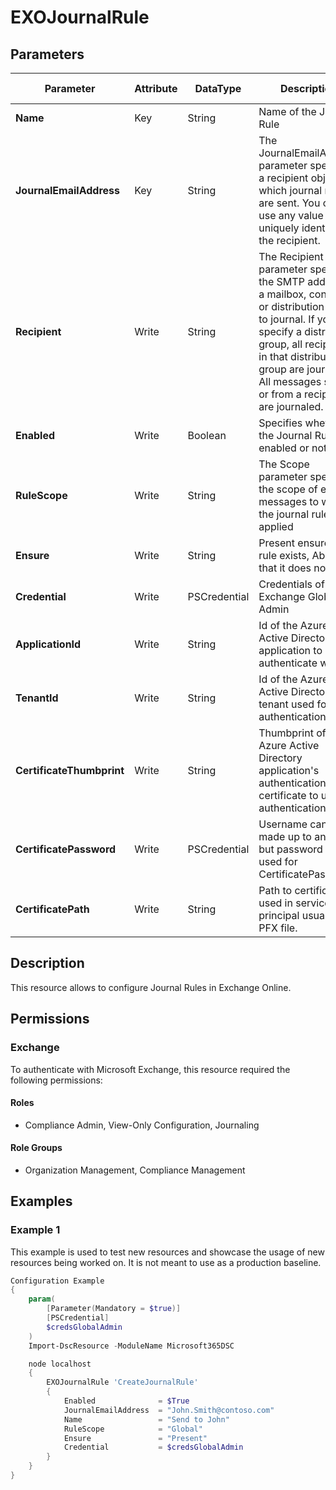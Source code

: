 ﻿# EXOJournalRule

## Parameters

| Parameter | Attribute | DataType | Description | Allowed Values |
| --- | --- | --- | --- | --- |
| **Name** | Key | String | Name of the Journal Rule | |
| **JournalEmailAddress** | Key | String | The JournalEmailAddress parameter specifies a recipient object to which journal reports are sent. You can use any value that uniquely identifies the recipient. | |
| **Recipient** | Write | String | The Recipient parameter specifies the SMTP address of a mailbox, contact, or distribution group to journal. If you specify a distribution group, all recipients in that distribution group are journaled. All messages sent to or from a recipient are journaled. | |
| **Enabled** | Write | Boolean | Specifies whether the Journal Rule is enabled or not. | |
| **RuleScope** | Write | String | The Scope parameter specifies the scope of email messages to which the journal rule is applied | `Global`, `Internal`, `External` |
| **Ensure** | Write | String | Present ensures the rule exists, Absent that it does not. | `Present`, `Absent` |
| **Credential** | Write | PSCredential | Credentials of the Exchange Global Admin | |
| **ApplicationId** | Write | String | Id of the Azure Active Directory application to authenticate with. | |
| **TenantId** | Write | String | Id of the Azure Active Directory tenant used for authentication. | |
| **CertificateThumbprint** | Write | String | Thumbprint of the Azure Active Directory application's authentication certificate to use for authentication. | |
| **CertificatePassword** | Write | PSCredential | Username can be made up to anything but password will be used for CertificatePassword | |
| **CertificatePath** | Write | String | Path to certificate used in service principal usually a PFX file. | |

## Description

This resource allows to configure Journal Rules in Exchange Online.

## Permissions

### Exchange

To authenticate with Microsoft Exchange, this resource required the following permissions:

#### Roles

- Compliance Admin, View-Only Configuration, Journaling

#### Role Groups

- Organization Management, Compliance Management

## Examples

### Example 1

This example is used to test new resources and showcase the usage of new resources being worked on.
It is not meant to use as a production baseline.

```powershell
Configuration Example
{
    param(
        [Parameter(Mandatory = $true)]
        [PSCredential]
        $credsGlobalAdmin
    )
    Import-DscResource -ModuleName Microsoft365DSC

    node localhost
    {
        EXOJournalRule 'CreateJournalRule'
        {
            Enabled              = $True
            JournalEmailAddress  = "John.Smith@contoso.com"
            Name                 = "Send to John"
            RuleScope            = "Global"
            Ensure               = "Present"
            Credential           = $credsGlobalAdmin
        }
    }
}
```

